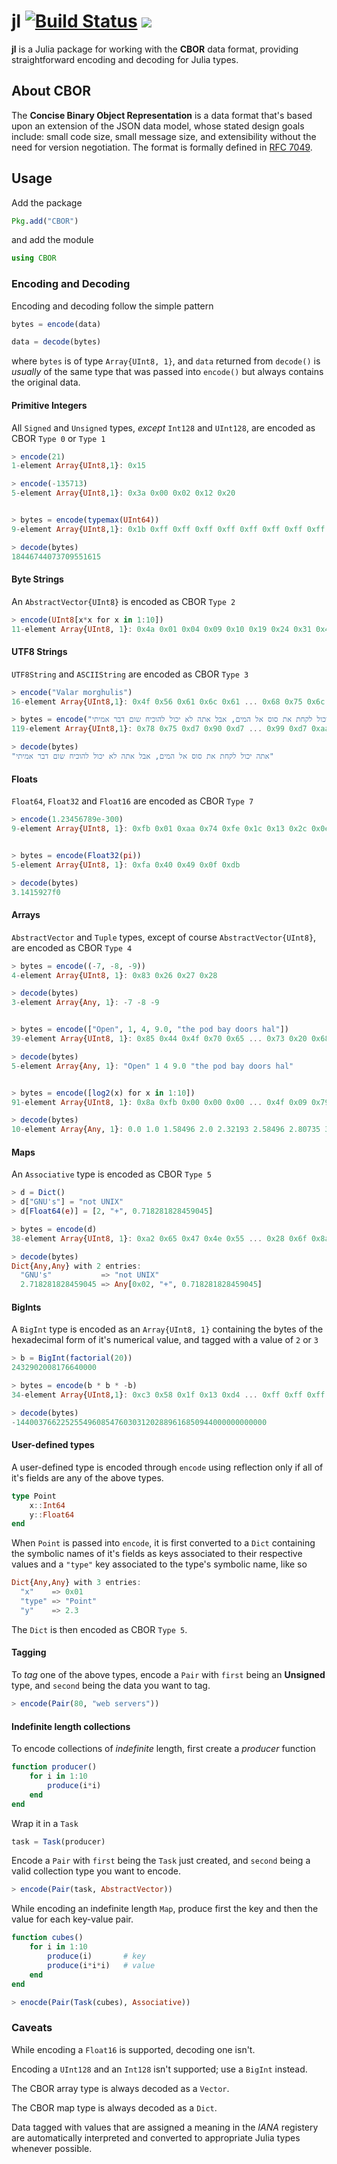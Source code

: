 # jl [![Build Status](https://travis-ci.org/saurvs/jl.svg?branch=master)](https://travis-ci.org/saurvs/jl) [![](https://img.shields.io/badge/license-MIT-blue.svg)](https://github.com/saurvs/jl/blob/master/LICENSE.md)

**jl** is a Julia package for working with the **CBOR** data format,
providing straightforward encoding and decoding for Julia types.

## About CBOR
The **Concise Binary Object Representation** is a data format that's based upon
an extension of the JSON data model, whose stated design goals
include: small code size, small message size, and
extensibility without the need for version negotiation. The format is formally
defined in [RFC 7049](https://tools.ietf.org/html/rfc7049).

## Usage

Add the package

```julia
Pkg.add("CBOR")
```

and add the module

```julia
using CBOR
```

### Encoding and Decoding

Encoding and decoding follow the simple pattern

```julia
bytes = encode(data)

data = decode(bytes)
```

where `bytes` is of type `Array{UInt8, 1}`, and `data` returned from `decode()`
is *usually* of the same type that was passed into `encode()` but always
contains the original data.

#### Primitive Integers

All `Signed` and `Unsigned` types, *except* `Int128` and `UInt128`, are encoded
as CBOR `Type 0` or `Type 1`

```julia
> encode(21)
1-element Array{UInt8,1}: 0x15

> encode(-135713)
5-element Array{UInt8,1}: 0x3a 0x00 0x02 0x12 0x20


> bytes = encode(typemax(UInt64))
9-element Array{UInt8,1}: 0x1b 0xff 0xff 0xff 0xff 0xff 0xff 0xff 0xff

> decode(bytes)
18446744073709551615
```

#### Byte Strings

An `AbstractVector{UInt8}` is encoded as CBOR `Type 2`

```julia
> encode(UInt8[x*x for x in 1:10])
11-element Array{UInt8, 1}: 0x4a 0x01 0x04 0x09 0x10 0x19 0x24 0x31 0x40 0x51 0x64
```

#### UTF8 Strings

`UTF8String` and `ASCIIString` are encoded as CBOR `Type 3`

```julia
> encode("Valar morghulis")
16-element Array{UInt8,1}: 0x4f 0x56 0x61 0x6c 0x61 ... 0x68 0x75 0x6c 0x69 0x73

> bytes = encode("אתה יכול לקחת את סוס אל המים, אבל אתה לא יכול להוכיח שום דבר אמיתי")
119-element Array{UInt8,1}: 0x78 0x75 0xd7 0x90 0xd7 ... 0x99 0xd7 0xaa 0xd7 0x99

> decode(bytes)
"אתה יכול לקחת את סוס אל המים, אבל אתה לא יכול להוכיח שום דבר אמיתי"
```

#### Floats

`Float64`, `Float32` and `Float16` are encoded as CBOR `Type 7`

```julia
> encode(1.23456789e-300)
9-element Array{UInt8, 1}: 0xfb 0x01 0xaa 0x74 0xfe 0x1c 0x13 0x2c 0x0e


> bytes = encode(Float32(pi))
5-element Array{UInt8, 1}: 0xfa 0x40 0x49 0x0f 0xdb

> decode(bytes)
3.1415927f0
```

#### Arrays

`AbstractVector` and `Tuple` types, except of course `AbstractVector{UInt8}`, are encoded as CBOR `Type 4`

```julia
> bytes = encode((-7, -8, -9))
4-element Array{UInt8, 1}: 0x83 0x26 0x27 0x28

> decode(bytes)
3-element Array{Any, 1}: -7 -8 -9


> bytes = encode(["Open", 1, 4, 9.0, "the pod bay doors hal"])
39-element Array{UInt8, 1}: 0x85 0x44 0x4f 0x70 0x65 ... 0x73 0x20 0x68 0x61 0x6c

> decode(bytes)
5-element Array{Any, 1}: "Open" 1 4 9.0 "the pod bay doors hal"


> bytes = encode([log2(x) for x in 1:10])
91-element Array{UInt8, 1}: 0x8a 0xfb 0x00 0x00 0x00 ... 0x4f 0x09 0x79 0xa3 0x71

> decode(bytes)
10-element Array{Any, 1}: 0.0 1.0 1.58496 2.0 2.32193 2.58496 2.80735 3.0 3.16993 3.32193
```

#### Maps

An `Associative` type is encoded as CBOR `Type 5`

```julia
> d = Dict()
> d["GNU's"] = "not UNIX"
> d[Float64(e)] = [2, "+", 0.718281828459045]

> bytes = encode(d)
38-element Array{UInt8, 1}: 0xa2 0x65 0x47 0x4e 0x55 ... 0x28 0x6f 0x8a 0xd2 0x56

> decode(bytes)
Dict{Any,Any} with 2 entries:
  "GNU's"           => "not UNIX"
  2.718281828459045 => Any[0x02, "+", 0.718281828459045]
```

#### BigInts

A `BigInt` type is encoded as an `Array{UInt8, 1}` containing the bytes of the
hexadecimal form of it's numerical value, and tagged with a value of `2` or `3`

```julia
> b = BigInt(factorial(20))
2432902008176640000

> bytes = encode(b * b * -b)
34-element Array{UInt8,1}: 0xc3 0x58 0x1f 0x13 0xd4 ... 0xff 0xff 0xff 0xff 0xff

> decode(bytes)
-14400376622525549608547603031202889616850944000000000000
```

#### User-defined types

A user-defined type is encoded through `encode` using reflection only if all
of it's fields are any of the above types.

```julia
type Point
    x::Int64
    y::Float64
end
```

When `Point` is passed into `encode`, it is first converted to a `Dict`
containing the symbolic names of it's fields as keys associated to their
respective values and a `"type"` key associated to the type's
symbolic name, like so

```julia
Dict{Any,Any} with 3 entries:
  "x"    => 0x01
  "type" => "Point"
  "y"    => 2.3
```

The `Dict` is then encoded as CBOR `Type 5`.

#### Tagging

To *tag* one of the above types, encode a `Pair` with `first` being an
**Unsigned** type, and `second` being the data you want to tag.

```julia
> encode(Pair(80, "web servers"))
```

#### Indefinite length collections

To encode collections of *indefinite* length, first create a *producer*
function

```julia
function producer()
    for i in 1:10
        produce(i*i)
    end
end
```

Wrap it in a `Task`

```julia
task = Task(producer)
```

Encode a `Pair` with `first` being the `Task` just created, and `second` being
a valid collection type you want to encode.

```julia
> encode(Pair(task, AbstractVector))
```

While encoding an indefinite length `Map`, produce first the key and then the
value for each key-value pair.

```julia
function cubes()
    for i in 1:10
        produce(i)       # key
        produce(i*i*i)   # value
    end
end

> enocde(Pair(Task(cubes), Associative))
```

### Caveats

While encoding a `Float16` is supported, decoding one isn't.

Encoding a `UInt128` and an `Int128` isn't supported; use a `BigInt` instead.

The CBOR array type is always decoded as a `Vector`.

The CBOR map type is always decoded as a `Dict`.

Data tagged with values that are assigned a meaning in the *IANA* registery are
automatically interpreted and converted to appropriate Julia types whenever
possible.
